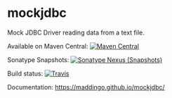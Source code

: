 # mockjdbc
Mock JDBC Driver reading data from a text file.

Available on Maven Central: [![Maven Central](https://img.shields.io/maven-central/v/no.maddin.mockjdbc/mock-jdbc.svg?style=plastic)](http://search.maven.org/#search%7Cga%7C1%7Ca%3A%22mock-jdbc%22%20g%3A%22no.maddin.mockjdbc%22)

Sonatype Snapshots: [![Sonatype Nexus (Snapshots)](https://img.shields.io/nexus/s/https/oss.sonatype.org/no.maddin.mockjdbc/mock-jdbc.svg?style=plastic)](https://oss.sonatype.org/#nexus-search;gav~no.maddin.mockjdbc~mock-jdbc~~~)

Build status: [![Travis](https://img.shields.io/travis/maddingo/mockjdbc.svg?style=plastic)](https://travis-ci.org/maddingo/mockjdbc)

Documentation: https://maddingo.github.io/mockjdbc/


